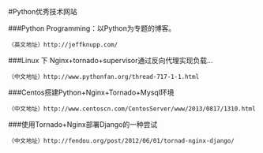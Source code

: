 #Python优秀技术网站

###Python Programming：以Python为专题的博客。

    （英文地址）http://jeffknupp.com/

###Linux 下  Nginx+tornado+supervisor通过反向代理实现负载...

    （中文地址）http://www.pythonfan.org/thread-717-1-1.html

###Centos搭建Python+Nginx+Tornado+Mysql环境

    （中文地址）http://www.centoscn.com/CentosServer/www/2013/0817/1310.html

###使用Tornado+Nginx部署Django的一种尝试

    （中文地址）http://fendou.org/post/2012/06/01/tornad-nginx-django/

